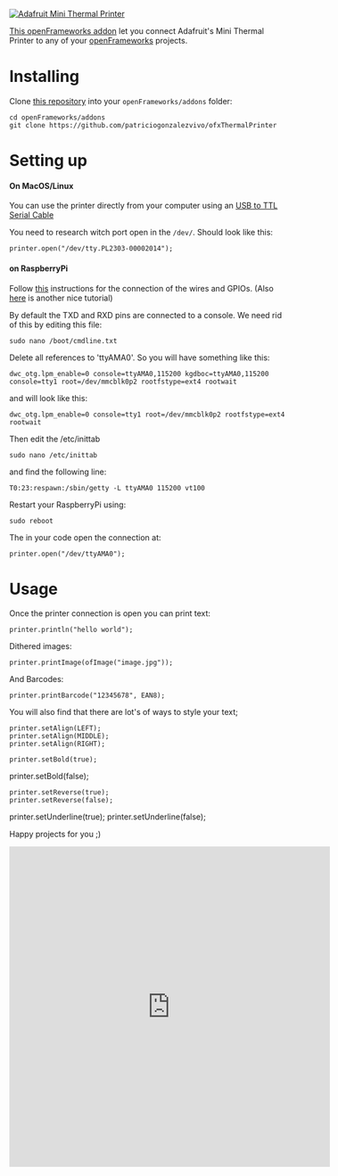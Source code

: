 [![Adafruit Mini Thermal Printer](http://www.adafruit.com/images/970x728/597-00.jpg)](http://www.adafruit.com/products/597)

[This openFrameworks addon](https://github.com/patriciogonzalezvivo/ofxThermalPrinter) let you connect Adafruit's Mini Thermal Printer to any of your [openFrameworks](http://www.openframeworks.cc/) projects.

# Installing 

Clone [this repository](https://github.com/patriciogonzalezvivo/ofxThermalPrinter) into your `openFrameworks/addons` folder:

	cd openFrameworks/addons
	git clone https://github.com/patriciogonzalezvivo/ofxThermalPrinter

# Setting up

#### On MacOS/Linux

You can use the printer directly from your computer using an [USB to TTL Serial Cable](http://www.adafruit.com/products/954)

You need to research witch port open in the `/dev/`. Should look like this:

	printer.open("/dev/tty.PL2303-00002014");

#### on RaspberryPi

Follow [this](http://learn.adafruit.com/pi-thermal-printer/soldering) instructions for the connection of the wires and GPIOs. (Also [here](http://natemcbean.com/2012/11/rpi-thermal-printer/) is another nice tutorial)

By default the TXD and RXD pins are connected to a console. We need rid of this by editing this file:

	sudo nano /boot/cmdline.txt

Delete all references to 'ttyAMA0'. So you will have something like this:

	dwc_otg.lpm_enable=0 console=ttyAMA0,115200 kgdboc=ttyAMA0,115200 console=tty1 root=/dev/mmcblk0p2 rootfstype=ext4 rootwait

and will look like this:

	dwc_otg.lpm_enable=0 console=tty1 root=/dev/mmcblk0p2 rootfstype=ext4 rootwait

Then edit the /etc/inittab

	sudo nano /etc/inittab 

and find the following line:

	T0:23:respawn:/sbin/getty -L ttyAMA0 115200 vt100

Restart your RaspberryPi using:

	sudo reboot

The in your code open the connection at:

	printer.open("/dev/ttyAMA0");

# Usage 

Once the printer connection is open you can print text:

	printer.println("hello world");

Dithered images:

	printer.printImage(ofImage("image.jpg"));

And Barcodes:

	printer.printBarcode("12345678", EAN8);

You will also find that there are lot's of ways to style your text;

	printer.setAlign(LEFT);
	printer.setAlign(MIDDLE);
	printer.setAlign(RIGHT);

	printer.setBold(true);
  printer.setBold(false);

	printer.setReverse(true);
	printer.setReverse(false);

  printer.setUnderline(true);
	printer.setUnderline(false);

Happy projects for you ;)

<iframe class="vine-embed" src="https://vine.co/v/MejwEIm6ael/embed/simple" width="575" height="575" frameborder="0"></iframe><script async src="//platform.vine.co/static/scripts/embed.js" charset="utf-8"></script>